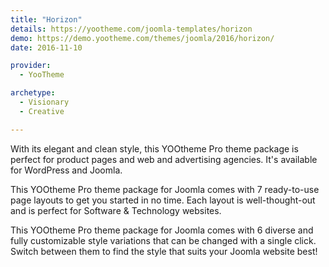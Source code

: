 ```yaml
---
title: "Horizon"
details: https://yootheme.com/joomla-templates/horizon
demo: https://demo.yootheme.com/themes/joomla/2016/horizon/
date: 2016-11-10

provider:
  - YooTheme

archetype:
  - Visionary
  - Creative

---
```


With its elegant and clean style, this YOOtheme Pro theme package is perfect for product pages and web and advertising agencies. It's available for WordPress and Joomla.

This YOOtheme Pro theme package for Joomla comes with 7 ready-to-use page layouts to get you started in no time. Each layout is well-thought-out and is perfect for Software & Technology websites.

This YOOtheme Pro theme package for Joomla comes with 6 diverse and fully customizable style variations that can be changed with a single click. Switch between them to find the style that suits your Joomla website best!